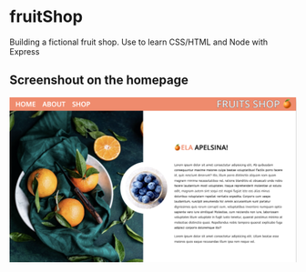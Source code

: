 # fruitShop
Building a fictional fruit shop. Use to learn CSS/HTML and Node with Express

## Screenshout on the homepage
![Screenshot](screenshot_homepage.png)
